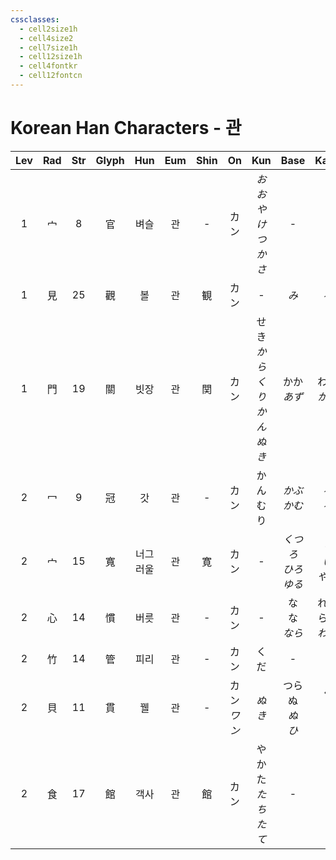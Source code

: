 ```yaml
---
cssclasses:
  - cell2size1h
  - cell4size2
  - cell7size1h
  - cell12size1h
  - cell4fontkr
  - cell12fontcn
---
```


# Korean Han Characters - 관

| Lev | Rad | Str | Glyph | Hun  | Eum | Shin |     On     |         Kun          |       Base        |       Kana       | Simp |     Man      |  Can   | Viet |
| :-: | :-: | :-: | :---: | :--: | :-: | :--: | :--------: | :------------------: | :---------------: | :--------------: | :--: | :----------: | :----: | :--: |
|  1  |  宀  |  8  |   官   |  벼슬  |  관  |  -   |     カン     |    *おおやけ<br>つかさ*     |         -         |        -         |  -   |     guān     |  gun1  |      |
|  1  |  見  | 25  |   觀   |  볼   |  관  |  観   |     カン     |          -           |        *み*        |       *る*        |  观   | guān<br>guàn |  gun1  |      |
|  1  |  門  | 19  |   關   |  빗장  |  관  |  関   |     カン     | せき<br>*からくり<br>かんぬき* |    かか<br>*あず*     |    わる<br>*かる*    |  关   |     guān     | gwaan1 |      |
|  2  |  冖  |  9  |   冠   |  갓   |  관  |  -   |     カン     |         かんむり         |    *かぶ<br>かむ*     |     *る<br>る*     |  -   | guān<br>guàn |  gun1  |      |
|  2  |  宀  | 15  |   寬   | 너그러울 |  관  |  寛   |     カン     |          -           | *くつろ<br>ひろ<br>ゆる* |  *ぐ<br>い<br>やか*  |  宽   |     kuān     |  fun1  |      |
|  2  |  心  | 14  |   慣   |  버릇  |  관  |  -   |     カン     |          -           |  な<br>な<br>*なら*   | れる<br>らす<br>*わし* |  惯   |     guàn     | gwaan3 |      |
|  2  |  竹  | 14  |   管   |  피리  |  관  |  -   |     カン     |          くだ          |         -         |        -         |  -   |     guǎn     |  gun2  |      |
|  2  |  貝  | 11  |   貫   |  꿸   |  관  |  -   | カン<br>*ワン* |         *ぬき*         |  つらぬ<br>*ぬ<br>ひ*  |  く<br>*く<br>く*   |  贯   |     guàn     |  gun3  |      |
|  2  |  食  | 17  |   館   |  객사  |  관  |  館   |     カン     |  やかた<br>*たち<br>たて*   |         -         |        -         |  馆   |     guǎn     |  gun2  |      |
